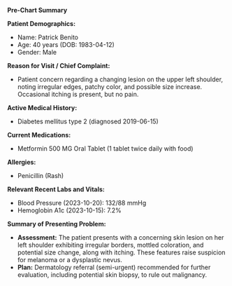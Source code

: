 **Pre-Chart Summary**

**Patient Demographics:**
* Name: Patrick Benito
* Age: 40 years (DOB: 1983-04-12)
* Gender: Male

**Reason for Visit / Chief Complaint:**
* Patient concern regarding a changing lesion on the upper left shoulder, noting irregular edges, patchy color, and possible size increase. Occasional itching is present, but no pain.

**Active Medical History:**
* Diabetes mellitus type 2 (diagnosed 2019-06-15)

**Current Medications:**
* Metformin 500 MG Oral Tablet (1 tablet twice daily with food)

**Allergies:**
* Penicillin (Rash)

**Relevant Recent Labs and Vitals:**
* Blood Pressure (2023-10-20): 132/88 mmHg
* Hemoglobin A1c (2023-10-15): 7.2%

**Summary of Presenting Problem:**
* **Assessment:** The patient presents with a concerning skin lesion on her left shoulder exhibiting irregular borders, mottled coloration, and potential size change, along with itching. These features raise suspicion for melanoma or a dysplastic nevus.
* **Plan:** Dermatology referral (semi-urgent) recommended for further evaluation, including potential skin biopsy, to rule out malignancy.

